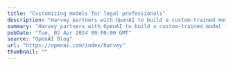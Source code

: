 ```yaml
---
title: "Customizing models for legal professionals"
description: "Harvey partners with OpenAI to build a custom-trained model for legal professionals."
summary: "Harvey partners with OpenAI to build a custom-trained model for legal professionals."
pubDate: "Tue, 02 Apr 2024 00:00:00 GMT"
source: "OpenAI Blog"
url: "https://openai.com/index/harvey"
thumbnail: ""
---
```


